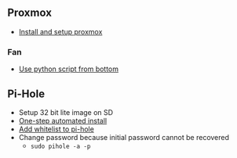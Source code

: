 ## Proxmox

- [Install and setup proxmox](https://www.youtube.com/watch?v=g1FXZIvVkq4)

### Fan

- [Use python script from bottom](https://howchoo.com/g/ote2mjkzzta/control-raspberry-pi-fan-temperature-python)

## Pi-Hole

- Setup 32 bit lite image on SD
- [One-step automated install](https://github.com/pi-hole/pi-hole)
- [Add whitelist to pi-hole](https://github.com/anudeepND/whitelist)
- Change password because initial password cannot be recovered
    - `sudo pihole -a -p`
